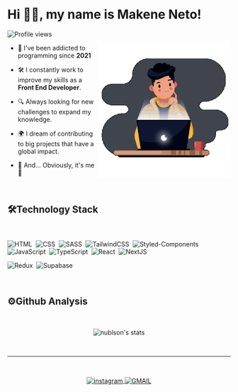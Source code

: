 <h1 align="left">Hi 👋🏾, my name is Makene Neto!</h1>
<p align="left"> <img src="https://komarev.com/ghpvc/?username=nublson&color=blueviolet" alt="Profile views" /> </p>
<img align="right" width="300em" height="300em" src="https://github.com/nublson/nublson/blob/dev/animation_500_kv8i962g.gif"/>

- 💓 I've been addicted to programming since **2021**

- 🛠️ I constantly work to improve my skills as a **Front End Developer**.

- 🔍 Always looking for new challenges to expand my knowledge.

- 🌍 I dream of contributing to big projects that have a global impact.

- 🦖 And... Obviously, it's me🙈

<br>

## 🛠️Technology Stack

<br>

![HTML](https://img.shields.io/badge/-HTML-05122A?style=flat&logo=HTML5)&nbsp;
![CSS](https://img.shields.io/badge/-CSS-05122A?style=flat&logo=CSS3&logoColor=1572B6)&nbsp;
![SASS](https://img.shields.io/badge/-SASS-05122A?style=flat&logo=SASS&logoColor=1572B6)&nbsp;
![TailwindCSS](https://img.shields.io/badge/-Tailwindcss-05122A?style=flat&logo=Tailwindcss&logoColor=1572B6)&nbsp;
![Styled-Components](https://img.shields.io/badge/-Styled%20Components-05122A?style=flat&logo=styled-components)&nbsp;
![JavaScript](https://img.shields.io/badge/-JavaScript-05122A?style=flat&logo=JavaScript&logoColor=1572B6)&nbsp;
![TypeScript](https://img.shields.io/badge/-TypeScript-05122A?style=flat&logo=typescript)&nbsp;
![React](https://img.shields.io/badge/-React-05122A?style=flat&logo=react)&nbsp;
![NextJS](https://img.shields.io/badge/-NextJS-05122A?style=flat&logo=next.js)&nbsp;

<!-- ![React Native](https://img.shields.io/badge/-React%20Native-05122A?style=flat&logo=react)&nbsp;
![Expo](https://img.shields.io/badge/-Expo-05122A?style=flat&logo=expo)&nbsp; -->

![Redux](https://img.shields.io/badge/-Redux-05122A?style=flat&logo=redux&logoColor=ba8fff)&nbsp;
![Supabase](https://img.shields.io/badge/-Supabase-05122A?style=flat&logo=Supabase)&nbsp;

<br>

## ⚙️Github Analysis

<br>

<p align="center">
<img width="530em" src="https://github-readme-stats.vercel.app/api?username=nublson&show_icons=true&theme=nightowl" alt="nublson's stats"/>
</p>

<br>

---

<br>

<p align="center">
  <a href="https://instagram.com/makenedev" target="_blank">
 <img align="center" src="https://img.shields.io/badge/-makenedev-05122A?style=flat&logo=instagram" alt="instagram"/>
</a>
<a href="mailto:cmp.1a.makeneto17@gmailcom" target="_blank">
 <img align="center" src="https://img.shields.io/badge/-GMAIL-05122A?style=flat&logo=gmail" alt="GMAIL"/>
</a>
</p>
